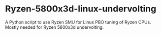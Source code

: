 # Ryzen-5800x3d-linux-undervolting
A Python script to use Ryzen SMU for Linux PBO tuning of Ryzen CPUs. Mostly needed for Ryzen 5800x3d undervolting.

